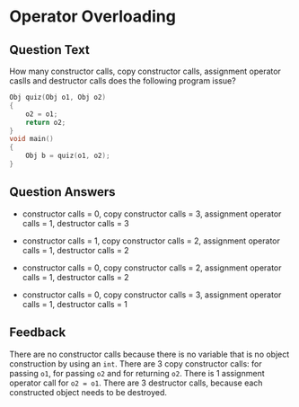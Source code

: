 # Operator Overloading

## Question Text

How many constructor calls, copy constructor calls, assignment operator caslls and destructor calls does the following program issue?

```d
Obj quiz(Obj o1, Obj o2)
{
    o2 = o1;
    return o2;
}
void main()
{
    Obj b = quiz(o1, o2);
}
```

## Question Answers

+ constructor calls = 0, copy constructor calls = 3, assignment operator calls = 1, destructor calls = 3

- constructor calls = 1, copy constructor calls = 2, assignment operator calls = 1, destructor calls = 2

- constructor calls = 0, copy constructor calls = 2, assignment operator calls = 1, destructor calls = 2

- constructor calls = 0, copy constructor calls = 3, assignment operator calls = 1, destructor calls = 1

## Feedback

There are no constructor calls because there is no variable that is no object construction by using an `int`.
There are 3 copy constructor calls: for passing `o1`, for passing `o2` and for returning `o2`.
There is 1 assignment operator call for `o2 = o1`.
There are 3 destructor calls, because each constructed object needs to be destroyed.
